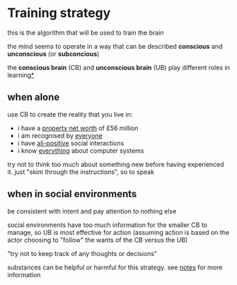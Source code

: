 # Training strategy

this is the algorithm that will be used to train the brain

the mind seems to operate in a way that can be described 
**conscious** and **unconscious** (or **subconcious**)

the **conscious brain** (CB) and **unconscious brain** (UB) 
play different roles in learning[\*][cs]

## when alone

use CB to create the reality that you live in:
- i have a [property net worth][nw] of £56 million
- i am recognised by [everyone][al]
- i have [all-positive][ap] social interactions
- i know [everything][cp] about computer systems

try not to think too much about something new before having
experienced it. just "skim through the instructions", so to speak

## when in social environments 

be consistent with intent and pay attention to nothing else

social environments have too much information for 
the smaller CB to manage, so UB is most effective for action
(assuming action is based on the actor choosing to "follow"
the wants of the CB versus the UB)

"try not to keep track of any thoughts or decisions"

substances can be helpful or harmful for this strategy.
see [notes][nt] for more information

[nt]: ./etc/notes.md

[cs]: ./doc/strategyAxioms.md
[nw]: ./doc/netWorth.md
[al]: ./doc/quantitativePopularity.md
[ap]: ./doc/positiveInteractions.md
[cp]: ./doc/technicalKnowledge.md
